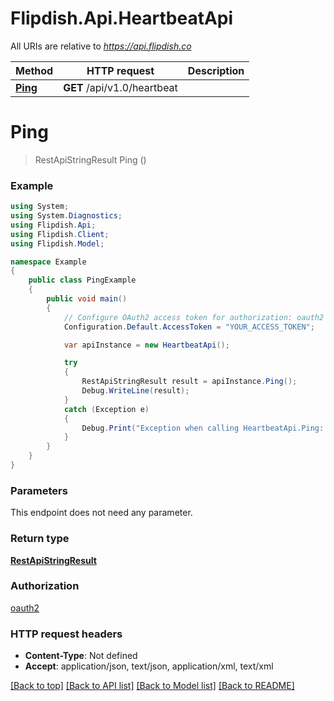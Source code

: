 # Flipdish.Api.HeartbeatApi

All URIs are relative to *https://api.flipdish.co*

Method | HTTP request | Description
------------- | ------------- | -------------
[**Ping**](HeartbeatApi.md#ping) | **GET** /api/v1.0/heartbeat | 


<a name="ping"></a>
# **Ping**
> RestApiStringResult Ping ()



### Example
```csharp
using System;
using System.Diagnostics;
using Flipdish.Api;
using Flipdish.Client;
using Flipdish.Model;

namespace Example
{
    public class PingExample
    {
        public void main()
        {
            // Configure OAuth2 access token for authorization: oauth2
            Configuration.Default.AccessToken = "YOUR_ACCESS_TOKEN";

            var apiInstance = new HeartbeatApi();

            try
            {
                RestApiStringResult result = apiInstance.Ping();
                Debug.WriteLine(result);
            }
            catch (Exception e)
            {
                Debug.Print("Exception when calling HeartbeatApi.Ping: " + e.Message );
            }
        }
    }
}
```

### Parameters
This endpoint does not need any parameter.

### Return type

[**RestApiStringResult**](RestApiStringResult.md)

### Authorization

[oauth2](../README.md#oauth2)

### HTTP request headers

 - **Content-Type**: Not defined
 - **Accept**: application/json, text/json, application/xml, text/xml

[[Back to top]](#) [[Back to API list]](../README.md#documentation-for-api-endpoints) [[Back to Model list]](../README.md#documentation-for-models) [[Back to README]](../README.md)

